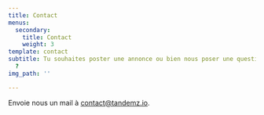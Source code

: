 ```yaml
---
title: Contact
menus:
  secondary:
    title: Contact
    weight: 3
template: contact
subtitle: Tu souhaites poster une annonce ou bien nous poser une question en particulier
  ?
img_path: ''

---
```

Envoie nous un mail à [contact@tandemz.io](mailto:contact@tandemz.io "contact@tandemz.io").